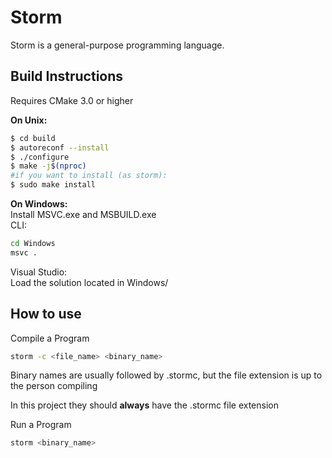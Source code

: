 # Storm
Storm is a general-purpose programming language.

## Build Instructions

Requires CMake 3.0 or higher

**On Unix:**
```sh
$ cd build
$ autoreconf --install
$ ./configure
$ make -j$(nproc)
#if you want to install (as storm):
$ sudo make install
```

**On Windows:**\
Install MSVC.exe and MSBUILD.exe\
CLI:
```bat
cd Windows
msvc .
```
Visual Studio:\
Load the solution located in Windows/

## How to use

Compile a Program
```sh
storm -c <file_name> <binary_name>
```
Binary names are usually followed by .stormc, but the file extension is up to the person compiling

In this project they should **always** have the .stormc file extension

Run a Program
```sh
storm <binary_name>
```
